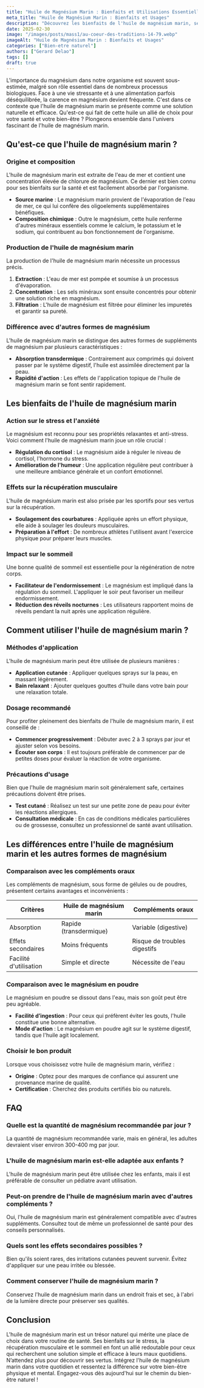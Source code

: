 ```yaml
---
title: "Huile de Magnésium Marin : Bienfaits et Utilisations Essentielles"
meta_title: "Huile de Magnésium Marin : Bienfaits et Usages"
description: "Découvrez les bienfaits de l'huile de magnésium marin, ses usages essentiels pour la santé et le bien-être au quotidien."
date: 2025-02-30
image: "/images/posts/mass1/au-coeur-des-traditions-14-79.webp"
imageAlt: "Huile de Magnésium Marin : Bienfaits et Usages"
categories: ["Bien-etre naturel"]
authors: ["Gerard Delao"]
tags: []
draft: true
---
```


L'importance du magnésium dans notre organisme est souvent sous-estimée, malgré son rôle essentiel dans de nombreux processus biologiques. Face à une vie stressante et à une alimentation parfois déséquilibrée, la carence en magnésium devient fréquente. C'est dans ce contexte que l'huile de magnésium marin se présente comme une solution naturelle et efficace. Qu'est-ce qui fait de cette huile un allié de choix pour votre santé et votre bien-être ? Plongeons ensemble dans l'univers fascinant de l'huile de magnésium marin.

## Qu'est-ce que l'huile de magnésium marin ?

### Origine et composition

L'huile de magnésium marin est extraite de l'eau de mer et contient une concentration élevée de chlorure de magnésium. Ce dernier est bien connu pour ses bienfaits sur la santé et est facilement absorbé par l'organisme.

- **Source marine** : Le magnésium marin provient de l'évaporation de l'eau de mer, ce qui lui confère des oligoelements supplémentaires bénéfiques.
- **Composition chimique** : Outre le magnésium, cette huile renferme d'autres minéraux essentiels comme le calcium, le potassium et le sodium, qui contribuent au bon fonctionnement de l'organisme.

### Production de l'huile de magnésium marin

La production de l'huile de magnésium marin nécessite un processus précis.

1. **Extraction** : L'eau de mer est pompée et soumise à un processus d'évaporation.
2. **Concentration** : Les sels minéraux sont ensuite concentrés pour obtenir une solution riche en magnésium.
3. **Filtration** : L'huile de magnésium est filtrée pour éliminer les impuretés et garantir sa pureté.

### Différence avec d'autres formes de magnésium

L'huile de magnésium marin se distingue des autres formes de suppléments de magnésium par plusieurs caractéristiques :

- **Absorption transdermique** : Contrairement aux comprimés qui doivent passer par le système digestif, l'huile est assimilée directement par la peau.
- **Rapidité d'action** : Les effets de l'application topique de l'huile de magnésium marin se font sentir rapidement.

## Les bienfaits de l'huile de magnésium marin

### Action sur le stress et l'anxiété

Le magnésium est reconnu pour ses propriétés relaxantes et anti-stress. Voici comment l'huile de magnésium marin joue un rôle crucial :

- **Régulation du cortisol** : Le magnésium aide à réguler le niveau de cortisol, l'hormone du stress.
- **Amélioration de l'humeur** : Une application régulière peut contribuer à une meilleure ambiance générale et un confort émotionnel.

### Effets sur la récupération musculaire

L'huile de magnésium marin est also prisée par les sportifs pour ses vertus sur la récupération.

- **Soulagement des courbatures** : Appliquée après un effort physique, elle aide à soulager les douleurs musculaires.
- **Préparation à l'effort** : De nombreux athlètes l'utilisent avant l'exercice physique pour préparer leurs muscles.

### Impact sur le sommeil

Une bonne qualité de sommeil est essentielle pour la régénération de notre corps.

- **Facilitateur de l'endormissement** : Le magnésium est impliqué dans la régulation du sommeil. L'appliquer le soir peut favoriser un meilleur endormissement.
- **Réduction des réveils nocturnes** : Les utilisateurs rapportent moins de réveils pendant la nuit après une application régulière.

## Comment utiliser l'huile de magnésium marin ?

### Méthodes d'application

L'huile de magnésium marin peut être utilisée de plusieurs manières :

- **Application cutanée** : Appliquer quelques sprays sur la peau, en massant légèrement.
- **Bain relaxant** : Ajouter quelques gouttes d'huile dans votre bain pour une relaxation totale.

### Dosage recommandé

Pour profiter pleinement des bienfaits de l'huile de magnésium marin, il est conseillé de :

- **Commencer progressivement** : Débuter avec 2 à 3 sprays par jour et ajuster selon vos besoins.
- **Écouter son corps** : Il est toujours préférable de commencer par de petites doses pour évaluer la réaction de votre organisme.

### Précautions d'usage

Bien que l'huile de magnésium marin soit généralement safe, certaines précautions doivent être prises.

- **Test cutané** : Réalisez un test sur une petite zone de peau pour éviter les réactions allergiques.
- **Consultation médicale** : En cas de conditions médicales particulières ou de grossesse, consultez un professionnel de santé avant utilisation.

## Les différences entre l'huile de magnésium marin et les autres formes de magnésium

### Comparaison avec les compléments oraux

Les compléments de magnésium, sous forme de gélules ou de poudres, présentent certains avantages et inconvénients :

| Critères                | Huile de magnésium marin | Compléments oraux   |
|-------------------------|--------------------------|---------------------|
| Absorption              | Rapide (transdermique)   | Variable (digestive) |
| Effets secondaires      | Moins fréquents          | Risque de troubles digestifs |
| Facilité d'utilisation  | Simple et directe        | Nécessite de l'eau  |

### Comparaison avec le magnésium en poudre

Le magnésium en poudre se dissout dans l'eau, mais son goût peut être peu agréable.

- **Facilité d’ingestion** : Pour ceux qui préfèrent éviter les gouts, l'huile constitue une bonne alternative.
- **Mode d'action** : Le magnésium en poudre agit sur le système digestif, tandis que l'huile agit localement.

### Choisir le bon produit

Lorsque vous choisissez votre huile de magnésium marin, vérifiez :

- **Origine** : Optez pour des marques de confiance qui assurent une provenance marine de qualité.
- **Certification** : Cherchez des produits certifiés bio ou naturels.

## FAQ

### Quelle est la quantité de magnésium recommandée par jour ?

La quantité de magnésium recommandée varie, mais en général, les adultes devraient viser environ 300-400 mg par jour.

### L'huile de magnésium marin est-elle adaptée aux enfants ?

L'huile de magnésium marin peut être utilisée chez les enfants, mais il est préférable de consulter un pédiatre avant utilisation.

### Peut-on prendre de l'huile de magnésium marin avec d'autres compléments ?

Oui, l'huile de magnésium marin est généralement compatible avec d'autres suppléments. Consultez tout de même un professionnel de santé pour des conseils personnalisés.

### Quels sont les effets secondaires possibles ?

Bien qu'ils soient rares, des irritations cutanées peuvent survenir. Évitez d'appliquer sur une peau irritée ou blessée.

### Comment conserver l'huile de magnésium marin ?

Conservez l'huile de magnésium marin dans un endroit frais et sec, à l'abri de la lumière directe pour préserver ses qualités.

## Conclusion

L'huile de magnésium marin est un trésor naturel qui mérite une place de choix dans votre routine de santé. Ses bienfaits sur le stress, la récupération musculaire et le sommeil en font un allié redoutable pour ceux qui recherchent une solution simple et efficace à leurs maux quotidiens. N’attendez plus pour découvrir ses vertus. Intégrez l'huile de magnésium marin dans votre quotidien et ressentez la différence sur votre bien-être physique et mental. Engagez-vous dès aujourd'hui sur le chemin du bien-être naturel !

